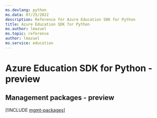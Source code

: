 ```yaml
---
ms.devlang: python
ms.data: 07/25/2022
description: Reference for Azure Education SDK for Python
title: Azure Education SDK for Python
ms.author: lmazuel
ms.topic: reference
author: lmazuel
ms.service: education
---
```

# Azure Education SDK for Python - preview

## Management packages - preview
[!INCLUDE [mgmt-packages](education-mgmt-index.md)]